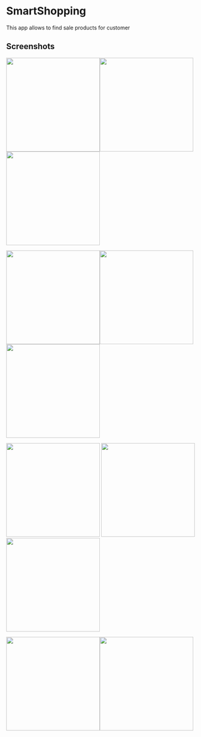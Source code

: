 # SmartShopping
This app allows to find sale products for customer 




## Screenshots

<img src="https://user-images.githubusercontent.com/55505154/135710141-208d6926-27d7-48f5-93e2-09c861ef8a8c.png" width="250"><img src="https://user-images.githubusercontent.com/55505154/135710151-208d1864-1504-4921-ad8e-4a3211192039.png" width="250"><img src="https://user-images.githubusercontent.com/55505154/135710162-c480e973-1bdb-4efd-b8be-fa1238e0201a.png" width="250">

<img src="https://user-images.githubusercontent.com/55505154/135710184-9e4cf910-cadc-45ff-9a74-85fa9040ae83.png" width="250"><img src="https://user-images.githubusercontent.com/55505154/135710188-86459d14-8d49-461a-b67e-bd5dc5d56ab2.png" width="250"><img src="https://user-images.githubusercontent.com/55505154/135710196-2304f707-324e-443e-b64d-2acf11c95bc9.png" width="250">


<img src="https://user-images.githubusercontent.com/55505154/135710205-88d72e1c-223e-400e-8249-16322cdeb0f2.png" width="250">
<img src="https://user-images.githubusercontent.com/55505154/135710212-03d0af68-4e11-43ff-a914-82292929dad7.png" width="250"><img src="https://user-images.githubusercontent.com/55505154/135710218-988daaff-18ff-4ef0-b836-8ef2c0be4291.png" width="250">

<img src="https://user-images.githubusercontent.com/55505154/135710214-255af176-c396-4b03-bf39-be4c5c8ace71.png" width="250"><img src="https://user-images.githubusercontent.com/55505154/135710236-6ae729fa-5b9f-4388-a5ad-0ba4f6cc9863.png" width="250">

